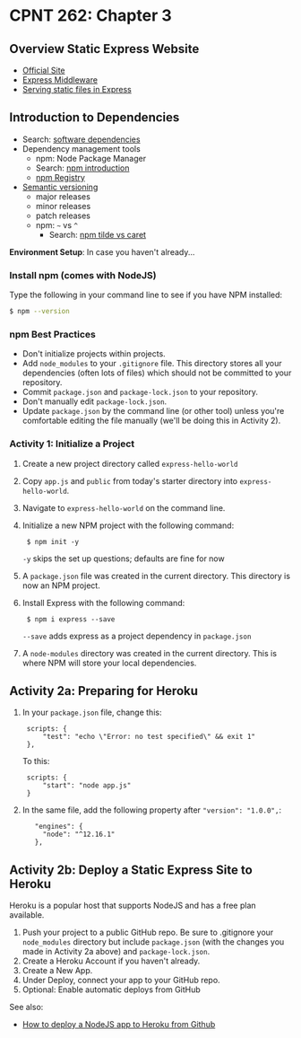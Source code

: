 # CPNT 262: Chapter 3
## Overview Static Express Website
- [Official Site](https://expressjs.com/)
- [Express Middleware](https://expressjs.com/en/guide/using-middleware.html)
- [Serving static files in Express](https://expressjs.com/en/starter/static-files.html)

## Introduction to Dependencies
- Search: [software dependencies](https://www.google.com/search?q=software+dependencies)
- Dependency management tools
  - npm: Node Package Manager
  - Search: [npm introduction](https://www.google.com/search?q=npm+introduction)
  - [npm Registry](https://www.npmjs.com/)
- [Semantic versioning](https://semver.org/)
  - major releases
  - minor releases
  - patch releases
  - npm: `~` vs `^`
    - Search: [npm tilde vs caret](https://www.google.com/search?q=npm+tilde+vs+caret)

**Environment Setup**: In case you haven't already...

### Install npm (comes with NodeJS)
Type the following in your command line to see if you have NPM installed:

```bash
$ npm --version
```

### npm Best Practices
- Don't initialize projects within projects.
- Add `node_modules` to your `.gitignore` file. This directory stores all your dependencies (often lots of files) which should not be committed to your repository.
- Commit `package.json` and `package-lock.json` to your repository.
- Don't manually edit `package-lock.json`.
- Update `package.json` by the command line (or other tool) unless you're comfortable editing the file manually (we'll be doing this in Activity 2).

### Activity 1: Initialize a Project
1. Create a new project directory called `express-hello-world`
2. Copy `app.js` and `public` from today's starter directory into `express-hello-world`.
3. Navigate to `express-hello-world` on the command line.
4. Initialize a new NPM project with the following command:

        $ npm init -y
    `-y` skips the set up questions; defaults are fine for now

5. A `package.json` file was created in the current directory. This directory is now an NPM project.
6. Install Express with the following command:

        $ npm i express --save 

    `--save` adds express as a project dependency in `package.json`  
7. A `node-modules` directory was created in the current directory. This is where NPM will store your local dependencies.

## Activity 2a: Preparing for Heroku
1. In your `package.json` file, change this:

        scripts: {
            "test": "echo \"Error: no test specified\" && exit 1"
        },

    To this:

        scripts: {
            "start": "node app.js"
        }

2. In the same file, add the following property after `"version": "1.0.0",`:

          "engines": {
            "node": "^12.16.1"
          },

## Activity 2b: Deploy a Static Express Site to Heroku
Heroku is a popular host that supports NodeJS and has a free plan available.

1. Push your project to a public GitHub repo. Be sure to .gitignore your `node_modules` directory but include `package.json` (with the changes you made in Activity 2a above) and `package-lock.json`.
2. Create a Heroku Account if you haven't already.
3. Create a New App.
4. Under Deploy, connect your app to your GitHub repo.
5. Optional: Enable automatic deploys from GitHub

See also: 
- [How to deploy a NodeJS app to Heroku from Github](https://www.freecodecamp.org/news/how-to-deploy-a-nodejs-app-to-heroku-from-github-without-installing-heroku-on-your-machine-433bec770efe/)
